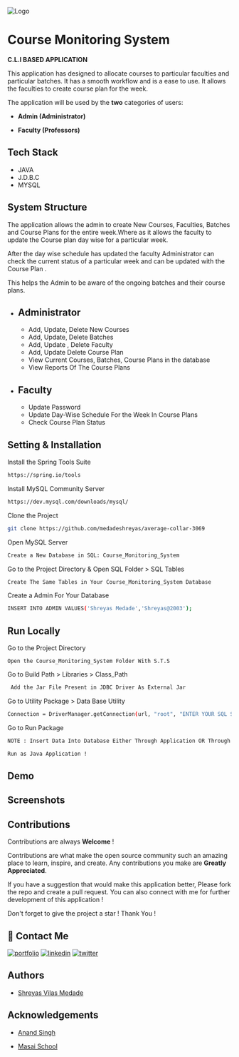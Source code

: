 
![Logo](https://media.istockphoto.com/vectors/business-meeting-people-conference-flat-vector-illustration-vector-id1217401032?k=20&m=1217401032&s=170667a&w=0&h=a_GBVoQ0NafCwBGYh62AaIB5Lm4vTL2pyT_8LfNF_-w=)


# Course Monitoring System

 **C.L.I BASED APPLICATION**

This application has designed to allocate courses to particular faculties and particular batches. It has a smooth workflow and is a ease to use. It allows the faculties
to create course plan for the week. 

The application will be used by the **two** categories of users:

- **Admin (Administrator)**

- **Faculty (Professors)** 
## Tech Stack

- JAVA
- J.D.B.C
- MYSQL







## System Structure

The application allows the admin to create New Courses, Faculties, Batches and Course Plans for the entire week.Where as it allows the faculty to update the Course plan day wise for a particular week. 

After the day wise schedule has updated the faculty Administrator can check the current status of a particular week and can be updated with the Course Plan . 

This helps the Admin to be aware of the ongoing batches and their course plans.




- Administrator
    -
    - Add, Update, Delete New Courses
    - Add, Update, Delete Batches
    - Add, Update , Delete Faculty 
    - Add, Update Delete Course Plan
    - View Current Courses, Batches, Course Plans in the database
    - View Reports Of The Course Plans 

- Faculty
    -
    - Update Password
    - Update Day-Wise Schedule For the Week In Course Plans
    - Check Course Plan Status




## Setting & Installation 

Install the Spring Tools Suite 
```bash
https://spring.io/tools
```

Install MySQL Community Server

```bash
https://dev.mysql.com/downloads/mysql/
```

Clone the Project

```bash
git clone https://github.com/medadeshreyas/average-collar-3069
```

Open MySQL Server
```bash
Create a New Database in SQL: Course_Monitoring_System 
```
Go to the Project Directory & Open SQL Folder > SQL Tables

```bash
Create The Same Tables in Your Course_Monitoring_System Database 
```

Create a Admin For Your Database

```bash
INSERT INTO ADMIN VALUES('Shreyas Medade','Shreyas@2003');
```




## Run Locally


Go to the Project Directory

```bas
Open the Course_Monitoring_System Folder With S.T.S 
```

Go to Build Path > Libraries > Class_Path

```bash
 Add the Jar File Present in JDBC Driver As External Jar
```
Go to Utility Package > Data Base Utility 

```bash
Connection = DriverManager.getConnection(url, "root", "ENTER YOUR SQL SERVER PASSWORD");
```

Go to Run Package 

```bash
NOTE : Insert Data Into Database Either Through Application OR Through MySQL By Entering the Queries From SQL Queries  
```

```bash
Run as Java Application !
```


## Demo





## Screenshots



## Contributions

Contributions are always **Welcome** !

Contributions are what make the open source community such an amazing place to learn, inspire, and create. Any contributions you make are **Greatly Appreciated**.

If you have a suggestion that would make this application better, Please fork the repo and create a pull request. You can also connect with me for further development of this application !

Don't forget to give the project a star ! Thank You !

## 🔗 Contact Me
[![portfolio](https://img.shields.io/badge/my_portfolio-000?style=for-the-badge&logo=ko-fi&logoColor=white)](https://medadeshreyas.github.io/)
[![linkedin](https://img.shields.io/badge/linkedin-0A66C2?style=for-the-badge&logo=linkedin&logoColor=white)](https://www.linkedin.com/in/shreyasmedade/)
[![twitter](https://img.shields.io/badge/twitter-1DA1F2?style=for-the-badge&logo=twitter&logoColor=white)](https://twitter.com/ShreyasMedade)


## Authors

- [Shreyas Vilas Medade](https://github.com/medadeshreyas)
## Acknowledgements


- [Anand Singh](https://github.com/mohitagrawal22)

- [Masai School](https://www.masaischool.com/)
 
